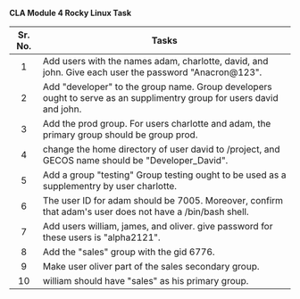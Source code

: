   
**CLA Module 4 Rocky Linux Task**

| Sr. No. | Tasks |
| :---: | ----- |
| 1 | Add users with the names adam, charlotte, david, and john. Give each user the password "Anacron@123". |
| 2 | Add "developer" to the group name. Group developers ought to serve as an supplimentry group for users david and john. |
| 3 | Add the prod group. For users charlotte and adam, the primary group should be group prod. |
| 4 | change the home directory of user david to /project, and GECOS name should be "Developer\_David". |
| 5 | Add a group "testing" Group testing ought to be used as a supplementry by user charlotte. |
| 6 | The user ID for adam should be 7005\. Moreover, confirm that adam's user does not have a /bin/bash shell. |
| 7 | Add users william, james, and oliver. give password for these users is "alpha2121". |
| 8 | Add the "sales" group with the gid 6776\. |
| 9 | Make user oliver part of the sales secondary group. |
| 10 | william should have "sales" as his primary group. |

